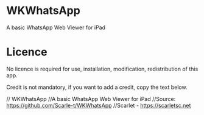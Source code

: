 # WKWhatsApp
A basic WhatsApp Web Viewer for iPad

# Licence
No licence is required for use, installation, modification, redistribution of this app.

Credit is not mandatory, if you want to add a credit, copy the text below.

// WKWhatsApp
//A basic WhatsApp Web Viewer for iPad
//Source: https://github.com/Scarle-t/WKWhatsApp
//Scarlet - https://scarletsc.net

